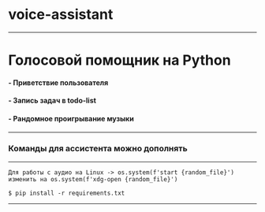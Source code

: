 # voice-assistant

---
# Голосовой помощник на Python
#### - Приветствие пользователя
#### - Запись задач в todo-list
#### - Рандомное проигрывание музыки
---
### Команды для ассистента можно дополнять
---
```
Для работы с аудио на Linux -> os.system(f'start {random_file}') изменить на os.system(f'xdg-open {random_file}')

$ pip install -r requirements.txt
```
---